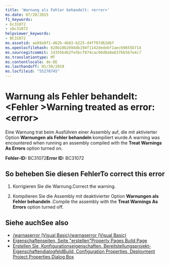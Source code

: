 ```yaml
---
title: 'Warnung als Fehler behandelt: <error>'
ms.date: 07/20/2015
f1_keywords:
- bc31072
- vbc31072
helpviewer_keywords:
- BC31072
ms.assetid: ae89a9f1-d62b-4b83-b225-d4ff97d6266f
ms.openlocfilehash: 628b10b2694db194f1142dedebf1aec69655b714
ms.sourcegitcommit: 14355b4b2fe5bcf874cac96d0a9e6376b567e4c7
ms.translationtype: MT
ms.contentlocale: de-DE
ms.lasthandoff: 01/30/2019
ms.locfileid: "55278745"
---
```

# <a name="warning-treated-as-error-error"></a><span data-ttu-id="7c1fb-102">Warnung als Fehler behandelt: \<Fehler ></span><span class="sxs-lookup"><span data-stu-id="7c1fb-102">Warning treated as error: \<error></span></span>
<span data-ttu-id="7c1fb-103">Eine Warnung trat beim Ausführen einer Assembly auf, die mit aktivierter Option **Warnungen als Fehler behandeln** kompiliert wurde.</span><span class="sxs-lookup"><span data-stu-id="7c1fb-103">A warning was encountered when running an assembly compiled with the **Treat Warnings As Errors** option turned on.</span></span>  
  
 <span data-ttu-id="7c1fb-104">**Fehler-ID:** BC31072</span><span class="sxs-lookup"><span data-stu-id="7c1fb-104">**Error ID:** BC31072</span></span>  
  
## <a name="to-correct-this-error"></a><span data-ttu-id="7c1fb-105">So beheben Sie diesen Fehler</span><span class="sxs-lookup"><span data-stu-id="7c1fb-105">To correct this error</span></span>  
  
1.  <span data-ttu-id="7c1fb-106">Korrigieren Sie die Warnung.</span><span class="sxs-lookup"><span data-stu-id="7c1fb-106">Correct the warning.</span></span>  
  
2.  <span data-ttu-id="7c1fb-107">Kompilieren Sie die Assembly mit deaktivierter Option **Warnungen als Fehler behandeln** .</span><span class="sxs-lookup"><span data-stu-id="7c1fb-107">Compile the assembly with the **Treat Warnings As Errors** option turned off.</span></span>  
  
## <a name="see-also"></a><span data-ttu-id="7c1fb-108">Siehe auch</span><span class="sxs-lookup"><span data-stu-id="7c1fb-108">See also</span></span>
- [<span data-ttu-id="7c1fb-109">/warnaserror (Visual Basic)</span><span class="sxs-lookup"><span data-stu-id="7c1fb-109">/warnaserror (Visual Basic)</span></span>](../../visual-basic/reference/command-line-compiler/warnaserror.md)
- [<span data-ttu-id="7c1fb-110">Eigenschaftenseiten, Seite "erstellen"</span><span class="sxs-lookup"><span data-stu-id="7c1fb-110">Property Pages Build Page</span></span>](https://msdn.microsoft.com/library/1e499ee7-5bd6-44ca-a048-82c357fafaa7)
- [<span data-ttu-id="7c1fb-111">Erstellen Sie, Konfigurationseigenschaften, Bereitstellungsprojekt-Eigenschaftendialogfeld</span><span class="sxs-lookup"><span data-stu-id="7c1fb-111">Build, Configuration Properties, Deployment Project Properties Dialog Box</span></span>](https://msdn.microsoft.com/library/45cf8bf4-56aa-4f2d-bdef-908c7010d7fc)
